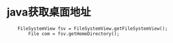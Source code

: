 # java获取桌面地址

```
    FileSystemView fsv = FileSystemView.getFileSystemView();
        File com = fsv.getHomeDirectory();
```
